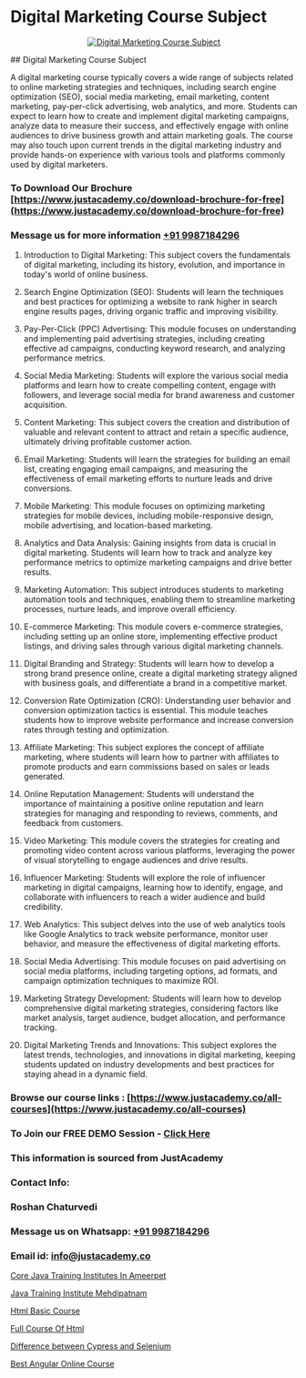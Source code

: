 # Digital Marketing Course Subject

<p align="center">
  <a href="https://justacademy.co/course-detail/digital-marketing">
    <img src="https://justacademy.co/storage2/course_image/1676636720_course_image.webp" alt="Digital Marketing Course Subject">
  </a>
</p>
## Digital Marketing Course Subject

A digital marketing course typically covers a wide range of subjects related to online marketing strategies and techniques, including search engine optimization (SEO), social media marketing, email marketing, content marketing, pay-per-click advertising, web analytics, and more. Students can expect to learn how to create and implement digital marketing campaigns, analyze data to measure their success, and effectively engage with online audiences to drive business growth and attain marketing goals. The course may also touch upon current trends in the digital marketing industry and provide hands-on experience with various tools and platforms commonly used by digital marketers.
### To Download Our Brochure [https://www.justacademy.co/download-brochure-for-free](https://www.justacademy.co/download-brochure-for-free)
### Message us for more information [+91 9987184296](https://api.whatsapp.com/send?phone=919987184296)
1) Introduction to Digital Marketing: This subject covers the fundamentals of digital marketing, including its history, evolution, and importance in today's world of online business.

2) Search Engine Optimization (SEO): Students will learn the techniques and best practices for optimizing a website to rank higher in search engine results pages, driving organic traffic and improving visibility.

3) Pay-Per-Click (PPC) Advertising: This module focuses on understanding and implementing paid advertising strategies, including creating effective ad campaigns, conducting keyword research, and analyzing performance metrics.

4) Social Media Marketing: Students will explore the various social media platforms and learn how to create compelling content, engage with followers, and leverage social media for brand awareness and customer acquisition.

5) Content Marketing: This subject covers the creation and distribution of valuable and relevant content to attract and retain a specific audience, ultimately driving profitable customer action.

6) Email Marketing: Students will learn the strategies for building an email list, creating engaging email campaigns, and measuring the effectiveness of email marketing efforts to nurture leads and drive conversions.

7) Mobile Marketing: This module focuses on optimizing marketing strategies for mobile devices, including mobile-responsive design, mobile advertising, and location-based marketing.

8) Analytics and Data Analysis: Gaining insights from data is crucial in digital marketing. Students will learn how to track and analyze key performance metrics to optimize marketing campaigns and drive better results.

9) Marketing Automation: This subject introduces students to marketing automation tools and techniques, enabling them to streamline marketing processes, nurture leads, and improve overall efficiency.

10) E-commerce Marketing: This module covers e-commerce strategies, including setting up an online store, implementing effective product listings, and driving sales through various digital marketing channels.

11) Digital Branding and Strategy: Students will learn how to develop a strong brand presence online, create a digital marketing strategy aligned with business goals, and differentiate a brand in a competitive market.

12) Conversion Rate Optimization (CRO): Understanding user behavior and conversion optimization tactics is essential. This module teaches students how to improve website performance and increase conversion rates through testing and optimization.

13) Affiliate Marketing: This subject explores the concept of affiliate marketing, where students will learn how to partner with affiliates to promote products and earn commissions based on sales or leads generated.

14) Online Reputation Management: Students will understand the importance of maintaining a positive online reputation and learn strategies for managing and responding to reviews, comments, and feedback from customers.

15) Video Marketing: This module covers the strategies for creating and promoting video content across various platforms, leveraging the power of visual storytelling to engage audiences and drive results.

16) Influencer Marketing: Students will explore the role of influencer marketing in digital campaigns, learning how to identify, engage, and collaborate with influencers to reach a wider audience and build credibility.

17) Web Analytics: This subject delves into the use of web analytics tools like Google Analytics to track website performance, monitor user behavior, and measure the effectiveness of digital marketing efforts.

18) Social Media Advertising: This module focuses on paid advertising on social media platforms, including targeting options, ad formats, and campaign optimization techniques to maximize ROI.

19) Marketing Strategy Development: Students will learn how to develop comprehensive digital marketing strategies, considering factors like market analysis, target audience, budget allocation, and performance tracking.

20) Digital Marketing Trends and Innovations: This subject explores the latest trends, technologies, and innovations in digital marketing, keeping students updated on industry developments and best practices for staying ahead in a dynamic field.

### Browse our course links : [https://www.justacademy.co/all-courses](https://www.justacademy.co/all-courses) 
### To Join our FREE DEMO Session - [Click Here](https://www.justacademy.co/register-for-course-demo)


### This information is sourced from JustAcademy
### Contact Info:
### Roshan Chaturvedi
### Message us on Whatsapp: [+91 9987184296](https://api.whatsapp.com/send?phone=919987184296)
### Email id: [info@justacademy.co](mailto:info@justacademy.co)
                
[Core Java Training Institutes In Ameerpet](https://www.linkedin.com/pulse/core-java-training-institutes-ameerpet-justacademy-chandigarh-2lpae?trackingId=5%2FY7D4P%2BpigakA7a8N%2FcLA%3D%3D&lipi=urn%3Ali%3Apage%3Ad_flagship3_company_admin%3BihWdGtFLSGiUoHftbcLC7g%3D%3D)

[Java Training Institute Mehdipatnam](https://www.linkedin.com/pulse/java-training-institute-mehdipatnam-justacademy-ahmedabad-qhr1e?trackingId=1BYMHi7eDAqVpAr7gq%2B1lA%3D%3D&lipi=urn%3Ali%3Apage%3Ad_flagship3_company_admin%3BBLvwE5WSQ1yNRcYM20AJ%2Fw%3D%3D)

[Html Basic Course](https://medium.com/@surajvaishnav5015/html-basic-course-253bac59b621)

[Full Course Of Html](https://medium.com/@kamblerajas684/full-course-of-html-634aed7e926c)

[Difference between Cypress and Selenium](https://justacademyin.github.io/justacademy/difference-between-cypress-and-selenium)

[Best Angular Online Course](https://justacademyin.github.io/justacademy/best-angular-online-course)

